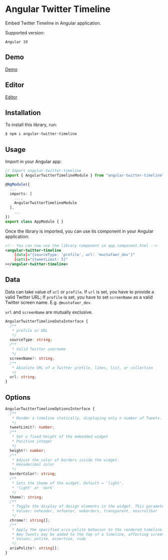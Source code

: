 # Angular Twitter Timeline

Embed Twitter Timeline in Angular application.

Supported version:

```
Angular 19
```

## Demo

[Demo](https://angular-twitter-timeline.stackblitz.io)

## Editor

[Editor](https://stackblitz.com/edit/angular-twitter-timeline?file=src/app/app.component.ts)

## Installation

To install this library, run:

```bash
$ npm i angular-twitter-timeline
```

## Usage

Import in your Angular app:

```typescript
// Import angular-twitter-timeline
import { AngularTwitterTimelineModule } from "angular-twitter-timeline";

@NgModule({
  ...
  imports: [
    ...,
    AngularTwitterTimelineModule
  ],
    ...
})
export class AppModule { }
```

Once the library is imported, you can use its component in your Angular application:

```xml
<!-- You can now use the library component in app.component.html -->
<angular-twitter-timeline
	[data]="{sourceType: 'profile', url: 'mustafaer_dev'}"
	[opts]="{tweetLimit: 5}"
></angular-twitter-timeline>
```

## Data

Data can take value of `url` or `profile`.
If `url` is set, you have to provide a valid Twitter URL;
If `profile` is set, you have to set `screenName` as a valid Twitter screen name. E.g. `@mustafaer_dev`.

`url` and `screenName` are mutually exclusive.

```ts
AngularTwitterTimelineDataInterface {
  /**
   * profile or URL
   */
  sourceType: string;
  /**
   * Valid Twitter username
   */
  screenName?: string;
  /**
   * Absolute URL of a Twitter profile, likes, list, or collection
   */
  url: string;
}
```

## Options

```ts
AngularTwitterTimelineOptionsInterface {
  /**
   * Render a timeline statically, displaying only n number of Tweets.
   */
  tweetLimit?: number;
  /**
   * Set a fixed height of the embedded widget
   * Positive integer
   */
  height?: number;
  /**
   * Adjust the color of borders inside the widget.
   * Hexadecimal color
   */
  borderColor?: string;
  /**
   * Sets the theme of the widget. Default = 'light'.
   * 'light' or 'dark'
   */
  theme?: string;
  /**
   * Toggle the display of design elements in the widget. This parameter is a space-separated list of values
   * Values: noheader, nofooter, noborders, transparent, noscrollbar
   */
  chrome?: string[];
  /**
   * Apply the specified aria-polite behavior to the rendered timeline.
   * New Tweets may be added to the top of a timeline, affecting screen readers
   * Values: polite, assertive, rude
   */
  ariaPolite?: string[];
}
```
